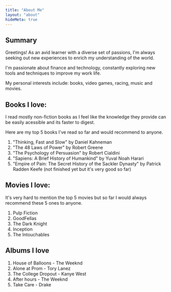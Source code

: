 ```yaml
---
title: "About Me"
layout: "about"
hideMeta: true
---
```


## Summary

Greetings! As an avid learner with a diverse set of passions, I'm always seeking out new experiences to enrich my understanding of the world. 

I'm passionate about finance and technology, constantly exploring new tools and techniques to improve my work life. 

My personal interests include: books, video games, racing, music and movies.

## Books I love:

I read mostly non-fiction books as I feel like the knowledge they provide can be easily acessible and its faster to digest. 

Here are my top 5 books I've read so far and would recommend to anyone.

1. "Thinking, Fast and Slow" by Daniel Kahneman
2. "The 48 Laws of Power" by Robert Greene
3. "The Psychology of Persuasion" by Robert Cialdini 
4. "Sapiens: A Brief History of Humankind" by Yuval Noah Harari 
5. "Empire of Pain: The Secret History of the Sackler Dynasty" by Patrick Radden Keefe (not finished yet but it's very good so far)

## Movies I love:

It's very hard to mention the top 5 movies but so far I would always recommend these 5 ones to anyone.

1. Pulp Fiction
2. GoodFellas
3. The Dark Knight 
4. Inception
5. The Intouchables

## Albums I love

1. House of Balloons - The Weeknd
2. Alone at Prom - Tory Lanez
3. The College Dropout - Kanye West
4. After hours - The Weeknd
5. Take Care - Drake
